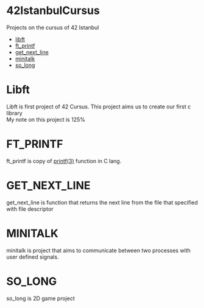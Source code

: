 # 42IstanbulCursus
Projects on the cursus of 42 Istanbul

- [libft](#libft)
- [ft_printf](#ft_printf)
- [get_next_line](#get_next_line)
- [minitalk](#minitalk)
- [so_long](#so_long)


# Libft
Libft is first project of 42 Cursus. This project aims us to create our first c library<br/>
My note on this project is 125%

# FT_PRINTF
ft_printf is copy of [printf(3)](https://man7.org/linux/man-pages/man3/printf.3.html) function in C lang.

# GET_NEXT_LINE
get_next_line is function that returns the next line from the file that specified with file descriptor

# MINITALK
minitalk is project that aims to communicate between two processes with user defined signals.

# SO_LONG
so_long is 2D game project
